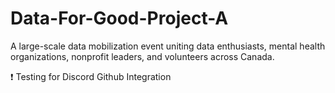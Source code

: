# Data-For-Good-Project-A
A large-scale data mobilization event uniting data enthusiasts, mental health organizations, nonprofit leaders, and volunteers across Canada. 

❗ Testing for Discord Github Integration
